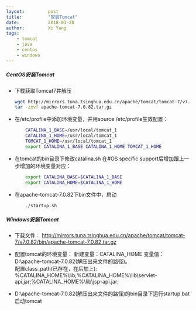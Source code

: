 ```yaml
---
layout: 		post
title: 			"安装Tomcat"
date:			2018-01-20 
author:			Xi Yang
tags: 
    - tomcat
    - java
    - centos
    - windows
---   
```


##### CentOS安装Tomcat

- 下载获取Tomcat7并解压
	```bash
	wget http://mirrors.tuna.tsinghua.edu.cn/apache/tomcat/tomcat-7/v7.0.82/bin/apache-tomcat-7.0.82.tar.gz
	tar -zxvf apache-tomcat-7.0.82.tar.gz
	```

- 在/etc/profile中添加环境变量，并用source /etc/profile生效配置：
	```bash
		CATALINA_1_BASE=/usr/local/tomcat_1
		CATALINA_1_HOME=/usr/local/tomcat_1
		TOMCAT_1_HOME=/usr/local/tomcat_1
		export CATALINA_1_BASE CATALINA_1_HOME TOMCAT_1_HOME
	```

- 在tomcat的bin目录下修改catalina.sh 在#OS specific support后增加跟上一步增加的环境变量对应：
	```bash
		export CATALINA_BASE=$CATALINA_1_BASE
		export CATALINA_HOME=$CATALINA_1_HOME
	```

- 在apache-tomcat-7.0.82下bin文件中，启动
	```bash
		./startup.sh
	```

##### Windows安装Tomcat

- 下载文件：
	http://mirrors.tuna.tsinghua.edu.cn/apache/tomcat/tomcat-7/v7.0.82/bin/apache-tomcat-7.0.82.tar.gz

- 配置tomcat的环境变量：
	新建变量：CATALINA_HOME  变量值：D:\apache-tomcat-7.0.82(解压出来文件的路径)。  
	配置class_path(已存在，在后加上):   
    %CATALINA_HOME%\lib;%CATALINA_HOME%\lib\servlet-api.jar;%CATALINA_HOME%\lib\jsp-api.jar;

- D:\apache-tomcat-7.0.82(解压出来文件的路径)的bin目录下运行startup.bat启动tomcat
